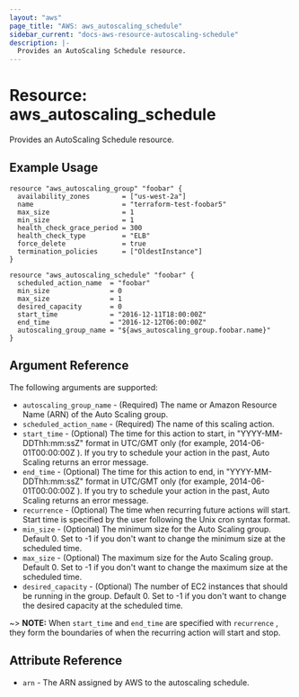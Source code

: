 ```yaml
---
layout: "aws"
page_title: "AWS: aws_autoscaling_schedule"
sidebar_current: "docs-aws-resource-autoscaling-schedule"
description: |-
  Provides an AutoScaling Schedule resource.
---
```


# Resource: aws_autoscaling_schedule

Provides an AutoScaling Schedule resource.

## Example Usage

```hcl
resource "aws_autoscaling_group" "foobar" {
  availability_zones        = ["us-west-2a"]
  name                      = "terraform-test-foobar5"
  max_size                  = 1
  min_size                  = 1
  health_check_grace_period = 300
  health_check_type         = "ELB"
  force_delete              = true
  termination_policies      = ["OldestInstance"]
}

resource "aws_autoscaling_schedule" "foobar" {
  scheduled_action_name  = "foobar"
  min_size               = 0
  max_size               = 1
  desired_capacity       = 0
  start_time             = "2016-12-11T18:00:00Z"
  end_time               = "2016-12-12T06:00:00Z"
  autoscaling_group_name = "${aws_autoscaling_group.foobar.name}"
}
```

## Argument Reference

The following arguments are supported:

* `autoscaling_group_name` - (Required) The name or Amazon Resource Name (ARN) of the Auto Scaling group.
* `scheduled_action_name` - (Required) The name of this scaling action.
* `start_time` - (Optional) The time for this action to start, in "YYYY-MM-DDThh:mm:ssZ" format in UTC/GMT only (for example, 2014-06-01T00:00:00Z ).
                            If you try to schedule your action in the past, Auto Scaling returns an error message.
* `end_time` - (Optional) The time for this action to end, in "YYYY-MM-DDThh:mm:ssZ" format in UTC/GMT only (for example, 2014-06-01T00:00:00Z ).
                          If you try to schedule your action in the past, Auto Scaling returns an error message.
* `recurrence` - (Optional) The time when recurring future actions will start. Start time is specified by the user following the Unix cron syntax format.
* `min_size` - (Optional) The minimum size for the Auto Scaling group. Default 0.
Set to -1 if you don't want to change the minimum size at the scheduled time.
* `max_size` - (Optional) The maximum size for the Auto Scaling group. Default 0.
Set to -1 if you don't want to change the maximum size at the scheduled time.
* `desired_capacity` - (Optional) The number of EC2 instances that should be running in the group. Default 0.  Set to -1 if you don't want to change the desired capacity at the scheduled time.

~> **NOTE:** When `start_time` and `end_time` are specified with `recurrence` , they form the boundaries of when the recurring action will start and stop.

## Attribute Reference
* `arn` - The ARN assigned by AWS to the autoscaling schedule.
